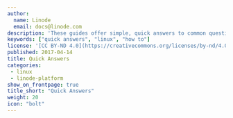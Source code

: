 ```yaml
---
author:
  name: Linode
  email: docs@linode.com
description: 'These guides offer simple, quick answers to common questions.'
keywords: ["quick answers", "linux", "how to"]
license: '[CC BY-ND 4.0](https://creativecommons.org/licenses/by-nd/4.0)'
published: 2017-04-14
title: Quick Answers
categories:
 - linux
 - linode-platform
show_on_frontpage: true
title_short: "Quick Answers"
weight: 20
icon: "bolt"
---
```


